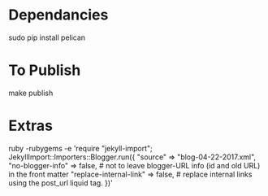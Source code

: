 

# Dependancies

sudo pip install pelican  

# To Publish

make publish


# Extras

ruby -rubygems -e 'require "jekyll-import";
    JekyllImport::Importers::Blogger.run({
      "source"                => "blog-04-22-2017.xml",
      "no-blogger-info"       => false, # not to leave blogger-URL info (id and old URL) in the front matter
      "replace-internal-link" => false, # replace internal links using the post_url liquid tag.
    })'
